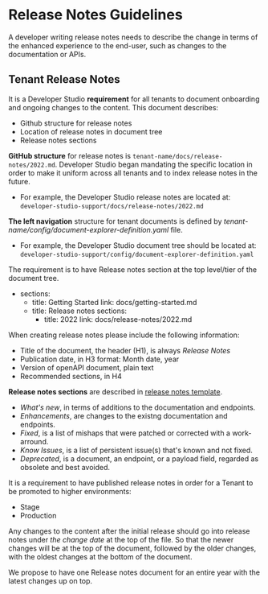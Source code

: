 # Release Notes Guidelines

A developer writing release notes needs to describe the change in terms of the enhanced experience to the end-user, such as changes to the documentation or APIs.

## Tenant Release Notes

It is a Developer Studio **requirement** for all tenants to document onboarding and ongoing changes to the content. This document describes:
  * Github structure for release notes
  * Location of release notes in document tree
  * Release notes sections

**GitHub structure** for release notes is `tenant-name/docs/release-notes/2022.md`. 
Developer Studio began mandating the specific location in order to make it uniform across all tenants and to index release notes in the future.
  * For example, the Developer Studio release notes are located at: `developer-studio-support/docs/release-notes/2022.md`

**The left navigation** structure for tenant documents is defined by *tenant-name/config/document-explorer-definition.yaml* file.
  * For example, the Developer Studio document tree should be located at: `developer-studio-support/config/document-explorer-definition.yaml`

The requirement is to have Release notes section at the top level/tier of the document tree.
  - sections:
    - title: Getting Started
      link: docs/getting-started.md
    - title: Release notes
      sections:
      - title: 2022
        link: docs/release-notes/2022.md


When creating release notes please include the following information:
  * Title of the document, the header (H1), is always *Release Notes*
  * Publication date, in H3 format: Month date, year
  * Version of openAPI document, plain text
  * Recommended sections, in H4
  
  **Release notes sections** are described in [release notes template](./release-notes-template.md).

  - *What's new*, in terms of additions to the documentation and endpoints.
  - *Enhancements*, are changes to the existng documentation and endpoints.
  - *Fixed*, is a list of mishaps that were patched or corrected with a work-arround.
  - *Know Issues*, is a list of persistent issue(s) that's known and not fixed.
  - *Deprecated*, is a document, an endpoint, or a payload field, regarded as obsolete and best avoided.

It is a requirement to have published release notes in order for a Tenant to be promoted to higher environments: 
  * Stage
  * Production

Any changes to the content after the initial release should go into release notes under *the change date* at the top of the file. So that the newer changes will be at the top of the document, followed by the older changes, with the oldest changes at the bottom of the document.

We propose to have one Release notes document for an entire year with the latest changes up on top.
